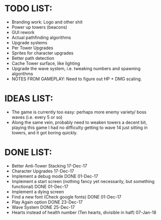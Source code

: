 TODO LIST:
==========

- Branding work: Logo and other shit
- Power up towers (beacons)
- GUI rework
- Actual pathfinding algorithms
- Upgrade systems
- Per Tower Upgrades
- Sprites for character upgrades
- Better path detection
- Cache Tower surface, like lighting
- Upgrade the wave system, i.e. tweaking numbers and spawning algorithms
- NOTES FROM GAMEPLAY: Need to figure out HP + DMG scaling.

IDEAS LIST:
===========

- The game is currently too easy: perhaps more enemy variety/ boss waves (i.e. every 5 or so)
- Along the same vein, probably need to weaken towers a decent bit, playing this game I had no difficulty getting to wave 14 just sitting in towers,
and it got boring quickly.

DONE LIST:
==========

- Better Anti-Tower Stacking 17-Dec-17
- Character Upgrades 17-Dec-17
- Implement a debug mode DONE 01-Dec-17
- Implement a start screen (nothing fancy yet necessarily, but something functional) DONE 01-Dec-17
- Implement a dying screen
- Find a new font (Check google fonts) DONE 01-Dec-17
- Play Again option DONE 23-Dec-17
- Wave System DONE 25-Dec-17
- Hearts instead of health number (Ten hearts, divisible in half) 07-Jan-18
